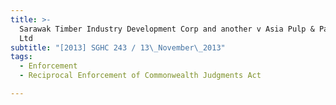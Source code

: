 ```yaml
---
title: >-
  Sarawak Timber Industry Development Corp and another v Asia Pulp & Paper Co
  Ltd
subtitle: "[2013] SGHC 243 / 13\_November\_2013"
tags:
  - Enforcement
  - Reciprocal Enforcement of Commonwealth Judgments Act

---
```


